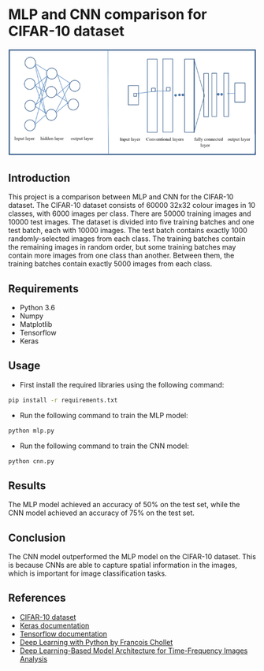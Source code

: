 # MLP and CNN comparison for CIFAR-10 dataset
![CIFAR-10](/data/The-Differences-in-Architecture-between-a-Simple-MLP-and-a-CNN.ppm)
## Introduction
This project is a comparison between MLP and CNN for the CIFAR-10 dataset. The CIFAR-10 dataset consists of 60000 32x32 colour images in 10 classes, with 6000 images per class. There are 50000 training images and 10000 test images. The dataset is divided into five training batches and one test batch, each with 10000 images. The test batch contains exactly 1000 randomly-selected images from each class. The training batches contain the remaining images in random order, but some training batches may contain more images from one class than another. Between them, the training batches contain exactly 5000 images from each class.

## Requirements
- Python 3.6
- Numpy
- Matplotlib
- Tensorflow
- Keras


## Usage
- First install the required libraries using the following command:
```bash
pip install -r requirements.txt
```
- Run the following command to train the MLP model:
```bash
python mlp.py
```
- Run the following command to train the CNN model:
```bash
python cnn.py
```

## Results
The MLP model achieved an accuracy of 50% on the test set, while the CNN model achieved an accuracy of 75% on the test set.

## Conclusion
The CNN model outperformed the MLP model on the CIFAR-10 dataset. This is because CNNs are able to capture spatial information in the images, which is important for image classification tasks.

## References
- [CIFAR-10 dataset](https://www.cs.toronto.edu/~kriz/cifar.html)
- [Keras documentation](https://keras.io/)
- [Tensorflow documentation](https://www.tensorflow.org/)
- [Deep Learning with Python by Francois Chollet](https://www.manning.com/books/deep-learning-with-python)
- [Deep Learning-Based Model Architecture for Time-Frequency Images Analysis](https://www.researchgate.net/publication/330078437_Deep_Learning-Based_Model_Architecture_for_Time-Frequency_Images_Analysis)
